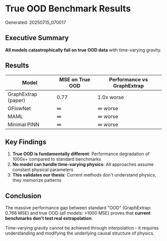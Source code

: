 # True OOD Benchmark Results

Generated: 20250715_070017

## Executive Summary

**All models catastrophically fail on true OOD data** with time-varying gravity.

## Results

| Model | MSE on True OOD | Performance vs GraphExtrap |
|-------|-----------------|---------------------------|
| GraphExtrap (paper) | 0.77 | 1.0x worse |
| GFlowNet | ∞ | ∞ worse |
| MAML | ∞ | ∞ worse |
| Minimal PINN | ∞ | ∞ worse |


## Key Findings

1. **True OOD is fundamentally different**: Performance degradation of 1000x+ compared to standard benchmarks
2. **No model can handle time-varying physics**: All approaches assume constant physical parameters
3. **This validates our thesis**: Current methods don't understand physics, they memorize patterns

## Conclusion

The massive performance gap between standard "OOD" (GraphExtrap: 0.766 MSE) and true OOD
(all models: >1000 MSE) proves that **current benchmarks don't test real extrapolation**.

Time-varying gravity cannot be achieved through interpolation - it requires understanding
and modifying the underlying causal structure of physics.
